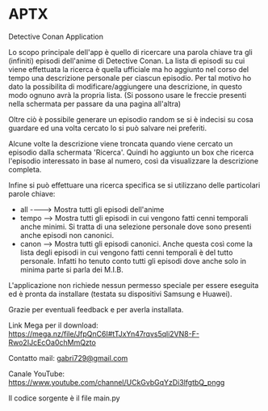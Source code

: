 # APTX
Detective Conan Application

Lo scopo principale dell'app è quello di ricercare una parola chiave tra gli (infiniti) episodi dell'anime di Detective Conan.
La lista di episodi su cui viene effettuata la ricerca è quella ufficiale ma ho aggiunto nel corso del tempo una descrizione
personale per ciascun episodio. Per tal motivo ho dato la possibilita di modificare/aggiungere una descrizione, in questo modo
ognuno avrà la propria lista. (Si possono usare le freccie presenti nella schermata per passare da una pagina all'altra)

Oltre ciò è possibile generare un episodio random se si è indecisi su cosa guardare ed una volta cercato lo si può salvare nei
preferiti.

Alcune volte la descrizione viene troncata quando viene cercato un episodio dalla schermata 'Ricerca'. 
Quindi ho aggiunto un box che ricerca l'episodio interessato in base al numero, così da visualizzare la descrizione completa.

Infine si può effettuare una ricerca specifica se si utilizzano delle particolari parole chiave:
- all ----> Mostra tutti gli episodi dell'anime
- tempo --> Mostra tutti gli episodi in cui vengono fatti cenni temporali anche minimi.
            Si tratta di una selezione personale dove sono presenti anche episodi non canonici.
- canon --> Mostra tutti gli episodi canonici. Anche questa così come la lista degli episodi in cui vengono fatti cenni
            temporali è del tutto personale. Infatti ho tenuto conto tutti gli episodi dove anche solo in minima parte
            si parla dei M.I.B.

L'applicazione non richiede nessun permesso speciale per essere eseguita ed è pronta da installare (testata su dispositivi Samsung e Huawei).

Grazie per eventuali feedback e per averla installata.

Link Mega per il download: https://mega.nz/file/JfpQnC6I#tTJxYn47rqvs5qli2VN8-F-Rwo2IJcEcOa0chMmQzto

Contatto mail: gabri729@gmail.com

Canale YouTube: https://www.youtube.com/channel/UCkGvbGqYzDi3lfgtbQ_pngg


Il codice sorgente è il file main.py
